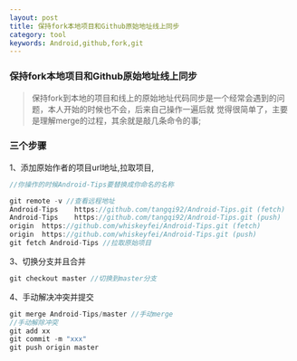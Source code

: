 ```yaml
---
layout: post
title: 保持fork本地项目和Github原始地址线上同步
category: tool
keywords: Android,github,fork,git
---
```


### 保持fork本地项目和Github原始地址线上同步

> 保持fork到本地的项目和线上的原始地址代码同步是一个经常会遇到的问题，本人开始的时候也不会，后来自己操作一遍后就
觉得很简单了，主要是理解merge的过程，其余就是敲几条命令的事;

### 三个步骤

1、添加原始作者的项目url地址,拉取项目,

```java
//你操作的时候Android-Tips要替换成你命名的名称

git remote -v //查看远程地址
Android-Tips	https://github.com/tangqi92/Android-Tips.git (fetch)
Android-Tips	https://github.com/tangqi92/Android-Tips.git (push)
origin	https://github.com/whiskeyfei/Android-Tips.git (fetch)
origin	https://github.com/whiskeyfei/Android-Tips.git (push)
git fetch Android-Tips //拉取原始项目

```

3、切换分支并且合并

```java
git checkout master //切换到master分支
```

4、手动解决冲突并提交

```java
git merge Android-Tips/master //手动merge
//手动解除冲突
git add xx
git commit -m "xxx" 
git push origin master
```
